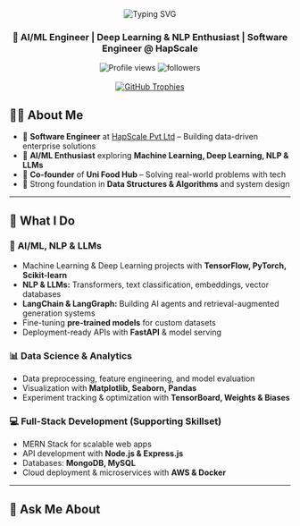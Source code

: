 <div align="center">
  <img src="https://readme-typing-svg.herokuapp.com?font=Fira+Code&size=30&duration=3000&pause=1000&color=2E9EF7&center=true&vCenter=true&width=650&lines=Hi+%F0%9F%91%8B%2C+I'm+Ayush+Singh;AI+%26+ML+Engineer;Deep+Learning+%26+NLP+Enthusiast;LangChain+%26+FastAPI+Developer;Problem+Solver+%26+Innovator" alt="Typing SVG" />
</div>

<h3 align="center">🤖 AI/ML Engineer | Deep Learning & NLP Enthusiast | Software Engineer @ HapScale</h3>

<div align="center">
  <img src="https://komarev.com/ghpvc/?username=ayusingh-54&label=Profile%20views&color=0e75b6&style=for-the-badge" alt="Profile views" />
  <img src="https://img.shields.io/github/followers/ayusingh-54?label=Followers&style=for-the-badge" alt="followers" />
</div>

<br/>

<div align="center">
  <a href="https://github.com/ryo-ma/github-profile-trophy">
    <img src="https://github-profile-trophy.vercel.app/?username=ayusingh-54&theme=algolia&column=7&margin-w=15&margin-h=15" alt="GitHub Trophies" />
  </a>
</div>

## 👨‍💻 About Me

- 🏢 **Software Engineer** at [HapScale Pvt Ltd](https://hapscale.com) – Building data-driven enterprise solutions  
- 🌟 **AI/ML Enthusiast** exploring **Machine Learning, Deep Learning, NLP & LLMs**  
- 💼 **Co-founder** of **Uni Food Hub** – Solving real-world problems with tech  
- 🧩 Strong foundation in **Data Structures & Algorithms** and system design  


---

## 🎯 What I Do

### 🤖 **AI/ML, NLP & LLMs**
- Machine Learning & Deep Learning projects with **TensorFlow, PyTorch, Scikit-learn**  
- **NLP & LLMs:** Transformers, text classification, embeddings, vector databases  
- **LangChain & LangGraph:** Building AI agents and retrieval-augmented generation systems  
- Fine-tuning **pre-trained models** for custom datasets  
- Deployment-ready APIs with **FastAPI** & model serving  

### 📊 **Data Science & Analytics**
- Data preprocessing, feature engineering, and model evaluation  
- Visualization with **Matplotlib, Seaborn, Pandas**  
- Experiment tracking & optimization with **TensorBoard, Weights & Biases**  

### 💻 **Full-Stack Development (Supporting Skillset)**
- MERN Stack for scalable web apps  
- API development with **Node.js & Express.js**  
- Databases: **MongoDB, MySQL**  
- Cloud deployment & microservices with **AWS & Docker**  

---

## 💬 Ask Me About
